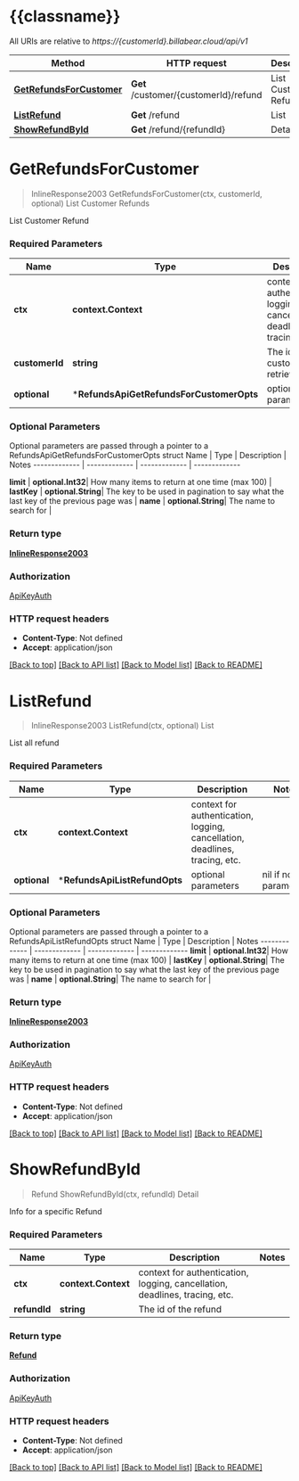 # {{classname}}

All URIs are relative to *https://{customerId}.billabear.cloud/api/v1*

Method | HTTP request | Description
------------- | ------------- | -------------
[**GetRefundsForCustomer**](RefundsApi.md#GetRefundsForCustomer) | **Get** /customer/{customerId}/refund | List Customer Refunds
[**ListRefund**](RefundsApi.md#ListRefund) | **Get** /refund | List
[**ShowRefundById**](RefundsApi.md#ShowRefundById) | **Get** /refund/{refundId} | Detail

# **GetRefundsForCustomer**
> InlineResponse2003 GetRefundsForCustomer(ctx, customerId, optional)
List Customer Refunds

List Customer Refund

### Required Parameters

Name | Type | Description  | Notes
------------- | ------------- | ------------- | -------------
 **ctx** | **context.Context** | context for authentication, logging, cancellation, deadlines, tracing, etc.
  **customerId** | **string**| The id of the customer to retrieve | 
 **optional** | ***RefundsApiGetRefundsForCustomerOpts** | optional parameters | nil if no parameters

### Optional Parameters
Optional parameters are passed through a pointer to a RefundsApiGetRefundsForCustomerOpts struct
Name | Type | Description  | Notes
------------- | ------------- | ------------- | -------------

 **limit** | **optional.Int32**| How many items to return at one time (max 100) | 
 **lastKey** | **optional.String**| The key to be used in pagination to say what the last key of the previous page was | 
 **name** | **optional.String**| The name to search for | 

### Return type

[**InlineResponse2003**](inline_response_200_3.md)

### Authorization

[ApiKeyAuth](../README.md#ApiKeyAuth)

### HTTP request headers

 - **Content-Type**: Not defined
 - **Accept**: application/json

[[Back to top]](#) [[Back to API list]](../README.md#documentation-for-api-endpoints) [[Back to Model list]](../README.md#documentation-for-models) [[Back to README]](../README.md)

# **ListRefund**
> InlineResponse2003 ListRefund(ctx, optional)
List

List all refund

### Required Parameters

Name | Type | Description  | Notes
------------- | ------------- | ------------- | -------------
 **ctx** | **context.Context** | context for authentication, logging, cancellation, deadlines, tracing, etc.
 **optional** | ***RefundsApiListRefundOpts** | optional parameters | nil if no parameters

### Optional Parameters
Optional parameters are passed through a pointer to a RefundsApiListRefundOpts struct
Name | Type | Description  | Notes
------------- | ------------- | ------------- | -------------
 **limit** | **optional.Int32**| How many items to return at one time (max 100) | 
 **lastKey** | **optional.String**| The key to be used in pagination to say what the last key of the previous page was | 
 **name** | **optional.String**| The name to search for | 

### Return type

[**InlineResponse2003**](inline_response_200_3.md)

### Authorization

[ApiKeyAuth](../README.md#ApiKeyAuth)

### HTTP request headers

 - **Content-Type**: Not defined
 - **Accept**: application/json

[[Back to top]](#) [[Back to API list]](../README.md#documentation-for-api-endpoints) [[Back to Model list]](../README.md#documentation-for-models) [[Back to README]](../README.md)

# **ShowRefundById**
> Refund ShowRefundById(ctx, refundId)
Detail

Info for a specific Refund

### Required Parameters

Name | Type | Description  | Notes
------------- | ------------- | ------------- | -------------
 **ctx** | **context.Context** | context for authentication, logging, cancellation, deadlines, tracing, etc.
  **refundId** | **string**| The id of the refund | 

### Return type

[**Refund**](Refund.md)

### Authorization

[ApiKeyAuth](../README.md#ApiKeyAuth)

### HTTP request headers

 - **Content-Type**: Not defined
 - **Accept**: application/json

[[Back to top]](#) [[Back to API list]](../README.md#documentation-for-api-endpoints) [[Back to Model list]](../README.md#documentation-for-models) [[Back to README]](../README.md)

